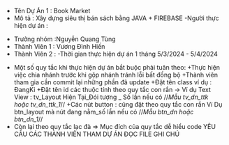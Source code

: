 - Tên Dự Án 1 : Book Market
- Mô tả : Xây dựng siêu thị bán sách bằng JAVA + FIREBASE
-Người thực hiện dự án :
+ Trưởng nhóm :Nguyễn Quang Tùng
+ Thành Viên 1 : Vương Đình Hiến
+ Thành Viên 2 : 
-Thời gian thực hiện dự án 1 tháng 5/3/2024 - 5/4/2024
- Một số quy tắc khi thực hiện dự án bắt buộc phải tuân theo:
  +Thực hiện việc chia nhánh trước khi gộp nhánh tránh lỗi bất đồng bộ
  +Thành viên tham gia cần commit lại những phần đã update 
  +Đặt tên class ví dụ : ĐangKi
  +Đặt tên id các thuộc tính theo quy tắc con rắn
  -> Ví dụ Text View : tv_Layout Hiện Tại_Đói tượng _ Số lần nếu có
  //*Mẫu tv_dn_ttk hoặc tv_dn_ttk_1*//
  +Các nút button : cũng đặt theo quy tắc con rắn 
  Ví Dụ btn_layout mà nút đang nằm_số lần nếu có
  //*Mẫu btn_dn hoặc btn_dn_1*//
- Còn lại theo quy tắc lạc đà 
  => Mục đích của quy tắc dễ hiểu code
  YÊU CẦU CÁC THÀNH VIÊN THAM DỰ ÁN ĐỌC FILE GHI CHÚ  
